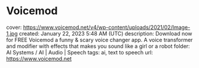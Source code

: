 # Voicemod

cover: https://www.voicemod.net/v4/wp-content/uploads/2021/02/Image-1.jpg
created: January 22, 2023 5:48 AM (UTC)
description: Download now for FREE Voicemod a funny & scary voice changer app. A voice transformer and modifier with effects that makes you sound like a girl or a robot
folder: AI Systems / AI | Audio | Speech
tags: ai, text to speech
url: https://www.voicemod.net